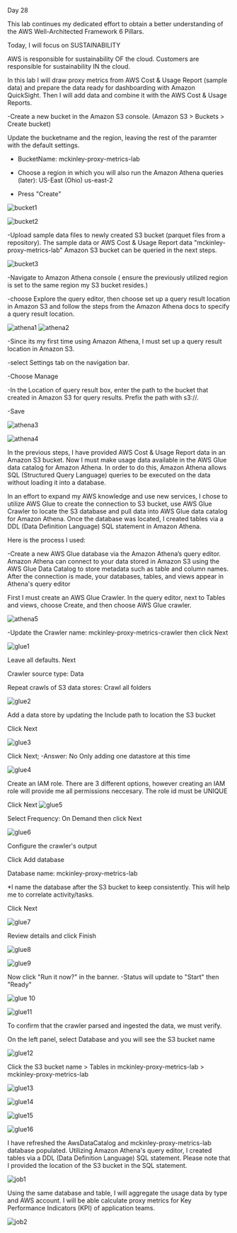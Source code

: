 Day 28

This lab continues my dedicated effort to obtain a better understanding of the AWS Well-Architected Framework 6 Pillars.

Today, I will focus on SUSTAINABILITY

AWS is responsible for sustainability OF the cloud. Customers are responsible for sustainability IN the cloud.

In this lab I will draw proxy metrics from AWS Cost & Usage Report (sample data) and prepare the data ready for dashboarding with Amazon QuickSight. Then I will add data and combine it with the AWS Cost & Usage Reports. 



-Create a new bucket in the Amazon S3 console. (Amazon S3 >  Buckets > Create bucket)

Update the bucketname and the region, leaving the rest of the paramter with the default settings. 

  - BucketName: mckinley-proxy-metrics-lab
  
  - Choose a region in which you will also run the Amazon Athena queries (later): US-East (Ohio) us-east-2
  
  - Press "Create"
 
![bucket1](https://user-images.githubusercontent.com/91057035/162256574-271c1c9b-ec5f-4f72-8d04-0f3a7155a834.png)


![bucket2](https://user-images.githubusercontent.com/91057035/162256901-1bd8505d-4a5f-4b60-a93a-d5ab2b1f8bfc.png)


-Upload sample data files to newly created S3 bucket (parquet files from a repository). The sample data or AWS Cost & Usage Report data "mckinley-proxy-metrics-lab" Amazon S3 bucket can be queried in the next steps.

![bucket3](https://user-images.githubusercontent.com/91057035/162259138-9a4c313b-9ca8-419d-a8ae-c55753bb7347.png)


-Navigate to Amazon Athena console ( ensure the previously utilized region is set to the same region my S3 bucket resides.)

  -choose Explore the query editor, then choose set up a query result location in Amazon S3 and follow the steps from the Amazon Athena docs to specify a query result location.
  
 
 ![athena1](https://user-images.githubusercontent.com/91057035/162260566-931f73b1-1bf4-4d86-8067-1fcc27c1bfdc.png)
 ![athena2](https://user-images.githubusercontent.com/91057035/162261039-81eebb65-be88-4af5-ac0d-555cf7cacb49.png)
 
 
 
 -Since its my first time using Amazon Athena, I must set up a query result location in Amazon S3.
 
  -select Settings tab on the navigation bar.
  
  -Choose Manage
  
  -In the Location of query result box, enter the path to the bucket that created in Amazon S3 for query results. Prefix the path with s3://. 
      
  -Save


![athena3](https://user-images.githubusercontent.com/91057035/162262877-e406b1df-2b7a-40fb-94a2-6828268ee10f.png)

![athena4](https://user-images.githubusercontent.com/91057035/162265128-6ac2a848-a30e-4961-81f3-3e9a4e6b3797.png)



In the previous steps, I have provided AWS Cost & Usage Report data in an Amazon S3 bucket. Now I must make usage data available in the AWS Glue data catalog for Amazon Athena. In order to do this, Amazon Athena allows SQL (Structured Query Language) queries to be executed on the data without loading it into a database. 

In an effort to expand my AWS knowledge and use new services, I chose to utilize AWS Glue to create the connection to S3 bucket,  use AWS Glue Crawler to locate the S3 database and pull data into AWS Glue data catalog for Amazon Athena. Once the database was located, I created tables via a DDL (Data Definition Language) SQL statement in Amazon Athena.

Here is the process I used:

-Create a new AWS Glue database via the Amazon Athena’s query editor. Amazon Athena can connect to your data stored in Amazon S3 using the AWS Glue Data Catalog to store metadata such as table and column names. After the connection is made, your databases, tables, and views appear in Athena's query editor

First I must create an AWS Glue Crawler. In the query editor, next to Tables and views, choose Create, and then choose AWS Glue crawler.
    
![athena5](https://user-images.githubusercontent.com/91057035/162276181-2a979258-cfee-4bb8-b951-133c8170bd4a.png)




-Update the Crawler name: mckinley-proxy-metrics-crawler then click Next

![glue1](https://user-images.githubusercontent.com/91057035/162276901-2c057f84-eaf1-45cc-af87-b9b16af4f31b.png)


Leave all defaults. Next

Crawler source type: Data

Repeat crawls of S3 data stores: Crawl all folders

![glue2](https://user-images.githubusercontent.com/91057035/162278021-720f2add-1d42-4835-82d3-563799b3ec2f.png)



Add a data store by updating the Include path to location the S3 bucket

Click Next

![glue3](https://user-images.githubusercontent.com/91057035/162279182-e18aaed1-34a5-4a08-8429-75480dc4653c.png)



Click Next; -Answer: No Only adding one datastore at this time

![glue4](https://user-images.githubusercontent.com/91057035/162279458-1744b90d-3b22-41d5-9ed9-5ecabc8dbc9b.png)



Create an IAM role. There are 3 different options, however creating an IAM role will provide me all permissions neccesary. The role id must be UNIQUE

Click Next
![glue5](https://user-images.githubusercontent.com/91057035/162279981-50de1d12-f9f5-4358-8db2-769fe8a83bf8.png)



Select Frequency: On Demand then click Next

![glue6](https://user-images.githubusercontent.com/91057035/162280181-0aa0e95c-b86c-4639-9f2a-7c94392de19a.png)


Configure the crawler's output

Click Add database

Database name: mckinley-proxy-metrics-lab

*I name the database after the S3 bucket to keep consistently. This will help me to correlate activity/tasks.


Click Next

![glue7](https://user-images.githubusercontent.com/91057035/162281507-e59c11b0-02f2-43df-b936-b7b24855619a.png)


Review details and click Finish

![glue8](https://user-images.githubusercontent.com/91057035/162281631-b2583a0d-a8e2-4eff-a98d-56b1eb856320.png)

![glue9](https://user-images.githubusercontent.com/91057035/162281747-1a93f6c9-220e-4cb2-9939-8dd280874f96.png)


Now click "Run it now?" in the banner.
  -Status will update to "Start" then "Ready"

![glue 10](https://user-images.githubusercontent.com/91057035/162282020-6dd4917f-686d-4ab6-b97b-ec488f43ae56.png)

![glue11](https://user-images.githubusercontent.com/91057035/162282110-7ee65487-7586-41d6-90e0-03035b0b62ca.png)


To confirm that the crawler parsed and ingested the data, we must verify.

On the left panel, select Database and you will see the S3 bucket name

![glue12](https://user-images.githubusercontent.com/91057035/162283454-1a0b1976-78a3-45f2-b85d-8cc8d3426e5e.png)


Click the S3 bucket name > Tables in mckinley-proxy-metrics-lab > mckinley-proxy-metrics-lab


![glue13](https://user-images.githubusercontent.com/91057035/162283667-172d967b-9ce6-405b-876e-c037edd0ed69.png)

![glue14](https://user-images.githubusercontent.com/91057035/162284248-743cf091-2d72-4b59-8219-d6aca7026bd7.png)

![glue15](https://user-images.githubusercontent.com/91057035/162284502-029a8c25-1055-4fc2-987c-467b9cdb6d32.png)

![glue16](https://user-images.githubusercontent.com/91057035/162284630-bb30fe8d-062f-4703-96e0-d9f406a402f6.png)


I have refreshed the AwsDataCatalog and mckinley-proxy-metrics-lab database populated. Utilizing Amazon Athena's query editor, I created tables via a DDL (Data Definition Language) SQL statement. Please note that I provided the location of the S3 bucket in the SQL statement.


![job1](https://user-images.githubusercontent.com/91057035/162329128-08b3e542-feba-42ac-9002-186864f8c36f.png)


Using the same database and table, I will aggregate the usage data by type and AWS account. I will be able calculate proxy metrics for Key Performance Indicators (KPI) of application teams. 


![job2](https://user-images.githubusercontent.com/91057035/162332980-bb5220d5-d842-44ac-8811-1af87fae0a1e.png)

